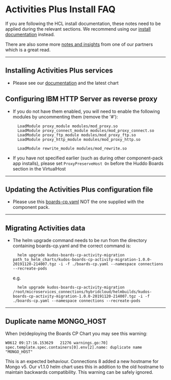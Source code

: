 # Activities Plus Install FAQ

If you are following the HCL install documentation, these notes need to be applied during the relevant sections. We recommend using our [install documentation](https://docs.huddo.com/boards/cp/) instead.

There are also some more [notes and insights](https://blog.msbiro.net/2020/02/hcl-connections-65-actity-plus-tips-setup.html) from one of our partners which is a great read.

---

## Installing Activities Plus services

<!-- - There is an [HCL Technote](https://support.hcltechsw.com/csm?id=kb_article&sysparm_article=KB0074334) (KB0074334) that needs to be followed -->

- Please see our [documentation](/boards/cp/) and the latest chart

## Configuring IBM HTTP Server as reverse proxy

- If you do not have them enabled, you will need to enable the following modules by uncommenting them (remove the '#'):

        LoadModule proxy_module modules/mod_proxy.so
        LoadModule proxy_connect_module modules/mod_proxy_connect.so
        LoadModule proxy_ftp_module modules/mod_proxy_ftp.so
        LoadModule proxy_http_module modules/mod_proxy_http.so

        LoadModule rewrite_module modules/mod_rewrite.so

- If you have not specified earlier (such as during other component-pack app installs), please set `ProxyPreserveHost On` before the Huddo Boards section in the VirtualHost

---

## Updating the Activities Plus configuration file

- Please use this [boards-cp.yaml](/assets/boards/cp/boards-cp.yaml) NOT the one supplied with the component pack.

---

## Migrating Activities data

- The helm upgrade command needs to be run from the directory containing boards-cp.yaml and the correct command is:

        helm upgrade kudos-boards-cp-activity-migration path_to_helm_charts/kudos-boards-cp-activity-migration-1.0.0-20191120-214007.tgz -i -f ./boards-cp.yaml --namespace connections --recreate-pods

    e.g.

        helm upgrade kudos-boards-cp-activity-migration /root/microservices_connections/hybridcloud/helmbuilds/kudos-boards-cp-activity-migration-1.0.0-20191120-214007.tgz -i -f ./boards-cp.yaml --namespace connections --recreate-pods

---

## Duplicate name MONGO_HOST

When (re)deploying the Boards CP Chart you may see this warning:

    W0612 09:17:16.153629   21276 warnings.go:70] spec.template.spec.containers[0].env[2].name: duplicate name "MONGO_HOST"

This is an expected behaviour. Connections 8 added a new hostname for Mongo v5.  Our v1.1.0 helm chart uses this in addition to the old hostname to maintain backwards compatibility.  This warning can be safely ignored.
